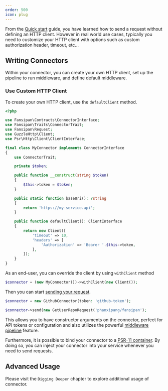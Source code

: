 ```yaml
---
order: 500
icon: plug
---
```


From the [Quick start](../getting-started/quickstart.md#creating-request) guide, you have learned how to send a request without defining an HTTP client. However in real world use cases, typically you need to customize your HTTP client with options such as custom authorization header, timeout, etc...

## Writing Connectors

Within your connector, you can create your own HTTP client, set up the pipeline to run middleware, and define default middleware.

### Use Custom HTTP Client

To create your own HTTP client, use the `defaultClient` method.

```php
<?php

use Fansipan\Contracts\ConnectorInterface;
use Fansipan\Traits\ConnectorTrait;
use Fansipan\Request;
use GuzzleHttp\Client;
use Psr\Http\Client\ClientInterface;

final class MyConnector implements ConnectorInterface
{
    use ConnectorTrait;

    private $token;

    public function __construct(string $token)
    {
        $this->token = $token;
    }

    public static function baseUri(): ?string
    {
        return 'https://my-service.api';
    }

    public function defaultClient(): ClientInterface
    {
        return new Client([
            'timeout' => 10,
            'headers' => [
                'Authorization' => 'Bearer '.$this->token,
            ],
        ]);
    }
}
```

As an end-user, you can override the client by using `withClient` method

```php
$connector = (new MyConnector())->withClient(new Client());
```

Then you can start [sending your request](requests.md#making-requests).

```php
$connector = new GithubConnector(token: 'github-token');

$connector->send(new GetUserRepoRequest('phanxipang/fansipan');
```

This allows you to have constructor arguments on the connector, perfect for API tokens or configuration and also utilizes the powerful [middleware pipeline](../advanced/middleware.md) feature.

Furthermore, it is possible to bind your connector to a [PSR-11 container](https://www.php-fig.org/psr/psr-11/). By doing so, you can inject your connector into your service whenever you need to send requests.

## Advanced Usage

Please visit the `Digging Deeper` chapter to explore additional usage of connector.
